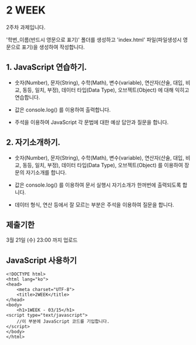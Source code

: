 # 2 WEEK

2주차 과제입니다.

'학번_이름(반드시 영문으로 표기)' 폴더를 생성하고 'index.html' 파일(파일생성시 영문으로 표기)을 생성하여 작성합니다.

## 1. JavaScript 연습하기.

- 숫자(Number), 문자(String), 수학(Math), 변수(variable), 연산자(산술, 대입, 비교, 동등, 일치, 부정), 데이터 타입(Data Type), 오브젝트(Object) 에 대해 익히고 연습합니다.

- 값은 console.log() 를 이용하여 출력합니다.

- 주석을 이용하여 JavaScript 각 문법에 대한 예상 답안과 질문을 합니다.


## 2. 자기소개하기.

- 숫자(Number), 문자(String), 수학(Math), 변수(variable), 연산자(산술, 대입, 비교, 동등, 일치, 부정), 데이터 타입(Data Type), 오브젝트(Object) 를 이용하여 장문의 자기소개를 합니다.

- 값은 console.log() 를 이용하여 문서 실행시 자기소개가 한꺼번에 출력되도록 합니다.

- 데이터 형식, 연산 등에서 잘 모르는 부분은 주석을 이용하여 질문을 합니다.


## 제출기한

3월 21일 (수) 23:00 까지 업로드

## JavaScript 사용하기

```
<!DOCTYPE html>
<html lang="ko">
<head>
    <meta charset="UTF-8">
    <title>2WEEK</title>
</head>
<body>
    <h1>1WEEK - 03/15</h1>
<script type="text/javascript">
    //이 부분에 JavaScript 코드를 기입합니다.
</script>
</body>
</html>
```